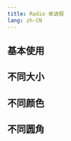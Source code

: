 ```yaml
---
title: Radio 单选框
lang: zh-CN
---
```


## 基本使用

<!-- @Code:basicUsage -->

## 不同大小

<!-- @Code:differentSizes -->

## 不同颜色

<!-- @Code:differentColors -->

## 不同圆角

<!-- @Code:differentRadius -->
